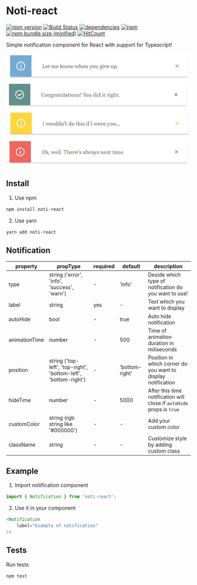 # Noti-react
[![npm version](https://img.shields.io/npm/v/noti-react.svg?style=flat-square)](https://www.npmjs.com/package/noti-react)
[![Build Status](https://img.shields.io/travis/ODudek/noti-react/master.svg?style=flat-square)](https://travis-ci.org/ODudek/noti-react)
[![dependencies](https://david-dm.org/odudek/noti-react.svg?style=flat-square)](https://github.com/odudek/noti-react)
[![npm](https://img.shields.io/npm/dt/noti-react.svg?style=flat-square)](https://www.npmjs.com/package/noti-react)
[![npm bundle size (minified)](https://img.shields.io/bundlephobia/min/react.svg?style=flat-square)](https://github.com/ODudek/noti-react)
[![HitCount](http://hits.dwyl.io/odudek/noti-react.svg)](http://hits.dwyl.io/odudek/noti-react)

Simple notification component for React with support for Typescript!

![demo](./demo.jpg)

## Install

1. Use npm 
```bash
npm install noti-react
```
2. Use yarn
```bash
yarn add noti-react
```

## Notification

|property| propType|required|default|description|
|---|---|---|---|---|
|type|string ('error', 'info', 'success', 'warn')|- |'info'|Deside which type of notification do you want to use!|
|label|string|yes|-|Text which you want to display|
|autoHide|bool|-|true|Auto hide notification|
|animationTime|number|-|500|Time of animation duration in miliseconds|
|position|string ('top-left', 'top-right', 'bottom-left', 'bottom-right')|-|'bottom-right'| Position in which corner do you want to display notification|
|hideTime|number|-|5000|After this time notification will close if `autoHide` props is `true`|
|customColor|string (rgb string like '#000000') |-|-|Add your custom color|
|className|string|-|-|Customize style by adding custom class|

## Example

1. Import notification component
```javascript
import { Notification } from 'noti-react';
```
2. Use it in your component
```javascript
<Notification
    label="Example of notification"
/>
```

## Tests

Run tests
```bash
npm test
```
